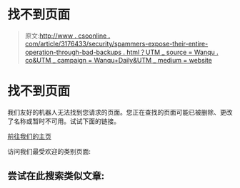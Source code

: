 # 找不到页面

> 原文:[http://www . csoonline . com/article/3176433/security/spammers-expose-their-entire-operation-through-bad-backups . html？UTM _ source = Wanqu . co&UTM _ campaign = Wanqu+Daily&UTM _ medium = website](http://www.csoonline.com/article/3176433/security/spammers-expose-their-entire-operation-through-bad-backups.html?utm_source=wanqu.co&utm_campaign=Wanqu+Daily&utm_medium=website)

# 找不到页面

我们友好的机器人无法找到您请求的页面。您正在查找的页面可能已被删除、更改了名称或暂时不可用。试试下面的链接。

[前往我们的主页](/)

访问我们最受欢迎的类别页面:

## 尝试在此搜索类似文章: